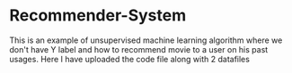 # Recommender-System
This is an example of unsupervised machine learning algorithm where we don't have Y label and how to recommend movie to a user on his past usages.
Here I have  uploaded the code file along with 2 datafiles
